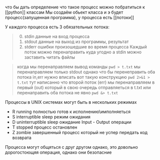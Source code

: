 что бы дать определение что такое процесс можно побратиться к [[python]] классам
Мы создаём обьект класса и э будет процесс(запущенная программа), у процесса есть [[потоки]]

У каждого процесса есть 3 обязательных потока:
> 0. stdin данные на вход процесса
> 1. stdout данные на выход из программы, результат
> 2. stderr ошибки произошедшие во время процесса
> Каждый поток можно перенаправить куда угодно а stdin можно заставить читать файлы


> когда мы перенаправляем вывод команды `pwd > t.txt` мы перенаправляем только stdout однако что бы перенеправить оба потока in,err нужно вписать вот такую конструкцию `pwd 2>&1 > t.txt` тут написанно что второй поток (err) мы перенаправляем в первый (out) который в свою очередь отправляеться в t.txt  или перенаправить оба потока не явно `pwd &> t.txt`




Процессы в UNIX системах могут быть в нескольких режимах
- R running полностью готов к исполнению\имполняеться
- S interruptible sleep режим ожидания 
- D uninterruptible sleep ожидание Input - Output операции
- T stopped процесс остановлен
- Z zombie завершенный процесс который не успер передать код возврата


Процесса могут общяться с друг другом однако, это довольно дорогостоющяя операция, однако они безопасние

